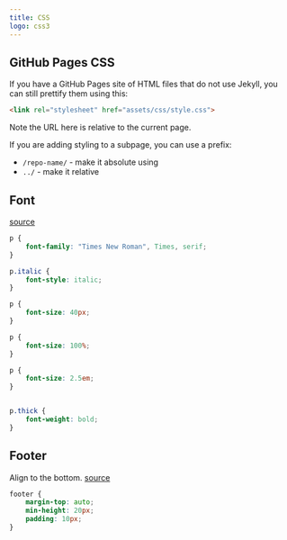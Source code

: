 ```yaml
---
title: CSS
logo: css3
---
```


## GitHub Pages CSS

If you have a GitHub Pages site of HTML files that do not use Jekyll, you can still prettify them using this:

```html
<link rel="stylesheet" href="assets/css/style.css">
```

Note the URL here is relative to the current page.

If you are adding styling to a subpage, you can use a prefix:

- `/repo-name/` - make it absolute using
- `../` - make it relative

## Font

[source](https://www.w3schools.com/css/css_font.asp)

```css
p {
    font-family: "Times New Roman", Times, serif;
}

p.italic {
    font-style: italic;
}
```

```css
p {
    font-size: 40px;
}

p {
    font-size: 100%;
}

p {
    font-size: 2.5em;
}
```

```css

p.thick {
    font-weight: bold;
}
```

## Footer

Align to the bottom. [source](https://stackoverflow.com/questions/643879/css-to-make-html-page-footer-stay-at-bottom-of-the-page-with-a-minimum-height-b)

```css
footer {
    margin-top: auto;
    min-height: 20px;
    padding: 10px;
}
```
